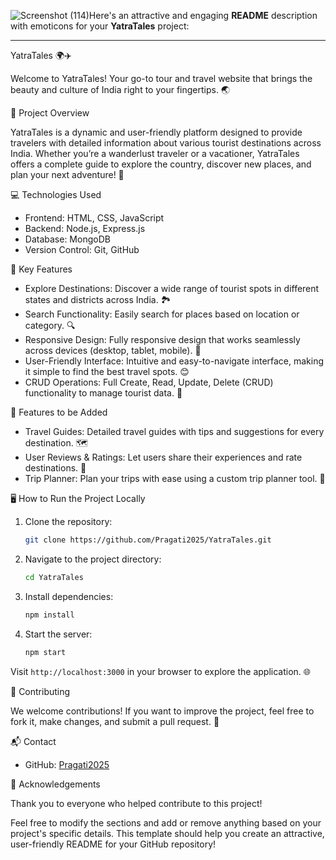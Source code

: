 ![Screenshot (114)](https://github.com/user-attachments/assets/2faf44f3-e5fc-4930-b0a0-cda09e2d9c42)Here's an attractive and engaging **README** description with emoticons for your **YatraTales** project:

---

YatraTales 🌍✈️

Welcome to YatraTales! Your go-to tour and travel website that brings the beauty and culture of India right to your fingertips. 🌏

🚀 Project Overview

YatraTales is a dynamic and user-friendly platform designed to provide travelers with detailed information about various tourist destinations across India. Whether you’re a wanderlust traveler or a vacationer, YatraTales offers a complete guide to explore the country, discover new places, and plan your next adventure! 🌟

 💻 Technologies Used

- Frontend: HTML, CSS, JavaScript
- Backend: Node.js, Express.js
- Database: MongoDB
- Version Control: Git, GitHub

 🎯 Key Features

- Explore Destinations: Discover a wide range of tourist spots in different states and districts across India. 🏞️
- Search Functionality: Easily search for places based on location or category. 🔍
- Responsive Design: Fully responsive design that works seamlessly across devices (desktop, tablet, mobile). 📱
- User-Friendly Interface: Intuitive and easy-to-navigate interface, making it simple to find the best travel spots. 😊
- CRUD Operations: Full Create, Read, Update, Delete (CRUD) functionality to manage tourist data. 🔄

 🔨 Features to be Added

- Travel Guides: Detailed travel guides with tips and suggestions for every destination. 🗺️
- User Reviews & Ratings: Let users share their experiences and rate destinations. 🌟
- Trip Planner: Plan your trips with ease using a custom trip planner tool. 📅

🖥️ How to Run the Project Locally

1. Clone the repository:
   ```bash
   git clone https://github.com/Pragati2025/YatraTales.git
   ```

2. Navigate to the project directory:
   ```bash
   cd YatraTales
   ```

3. Install dependencies:
   ```bash
   npm install
   ```

4. Start the server:
   ```bash
   npm start
   ```

Visit `http://localhost:3000` in your browser to explore the application. 🌐
 


 🤝 Contributing

We welcome contributions! If you want to improve the project, feel free to fork it, make changes, and submit a pull request. 🙌

 📬 Contact

- GitHub: [Pragati2025](https://github.com/Pragati2025)


 🌟 Acknowledgements

Thank you to everyone who helped contribute to this project! 

Feel free to modify the sections and add or remove anything based on your project's specific details. This template should help you create an attractive, user-friendly README for your GitHub repository!
